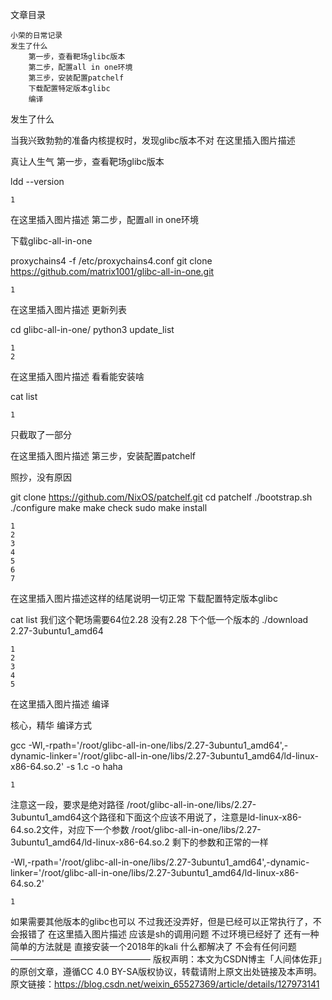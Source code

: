 文章目录

    小荣的日常记录
    发生了什么
        第一步，查看靶场glibc版本
        第二步，配置all in one环境
        第三步，安装配置patchelf
        下载配置特定版本glibc
        编译

发生了什么

当我兴致勃勃的准备内核提权时，发现glibc版本不对
在这里插入图片描述

真让人生气
第一步，查看靶场glibc版本

ldd --version

    1

在这里插入图片描述
第二步，配置all in one环境

下载glibc-all-in-one

proxychains4 -f /etc/proxychains4.conf git clone https://github.com/matrix1001/glibc-all-in-one.git

    1

在这里插入图片描述
更新列表

cd glibc-all-in-one/
python3 update_list

    1
    2

在这里插入图片描述
看看能安装啥

cat list

    1

只截取了一部分

在这里插入图片描述
第三步，安装配置patchelf

照抄，没有原因

git clone https://github.com/NixOS/patchelf.git
cd patchelf
./bootstrap.sh 
./configure
make
make check
sudo make install

    1
    2
    3
    4
    5
    6
    7

在这里插入图片描述这样的结尾说明一切正常
下载配置特定版本glibc

cat  list
我们这个靶场需要64位2.28
没有2.28
下个低一个版本的
./download 2.27-3ubuntu1_amd64

    1
    2
    3
    4
    5

在这里插入图片描述
编译

核心，精华
编译方式

gcc -Wl,-rpath='/root/glibc-all-in-one/libs/2.27-3ubuntu1_amd64',-dynamic-linker='/root/glibc-all-in-one/libs/2.27-3ubuntu1_amd64/ld-linux-x86-64.so.2' -s 1.c -o haha

    1

注意这一段，要求是绝对路径
/root/glibc-all-in-one/libs/2.27-3ubuntu1_amd64这个路径和下面这个应该不用说了，注意是ld-linux-x86-64.so.2文件，对应下一个参数
/root/glibc-all-in-one/libs/2.27-3ubuntu1_amd64/ld-linux-x86-64.so.2
剩下的参数和正常的一样

-Wl,-rpath='/root/glibc-all-in-one/libs/2.27-3ubuntu1_amd64',-dynamic-linker='/root/glibc-all-in-one/libs/2.27-3ubuntu1_amd64/ld-linux-x86-64.so.2'

    1

如果需要其他版本的glibc也可以
不过我还没弄好，但是已经可以正常执行了，不会报错了
在这里插入图片描述
应该是sh的调用问题
不过环境已经好了
还有一种简单的方法就是
直接安装一个2018年的kali
什么都解决了
不会有任何问题
————————————————
版权声明：本文为CSDN博主「人间体佐菲」的原创文章，遵循CC 4.0 BY-SA版权协议，转载请附上原文出处链接及本声明。
原文链接：https://blog.csdn.net/weixin_65527369/article/details/127973141